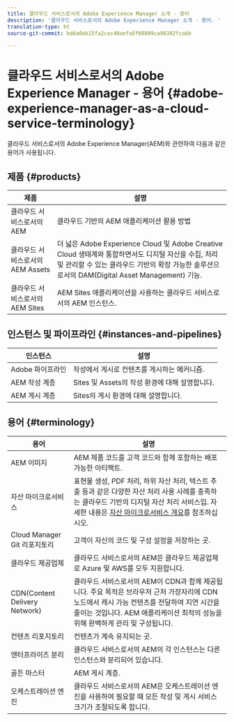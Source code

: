 ```yaml
---
title: 클라우드 서비스로서의 Adobe Experience Manager 소개 - 용어
description: '클라우드 서비스로서의 Adobe Experience Manager 소개 - 용어. '
translation-type: ht
source-git-commit: bdda0ab15fa2cac40aefa5f60809ca96302fcabb

---
```



# 클라우드 서비스로서의 Adobe Experience Manager - 용어 {#adobe-experience-manager-as-a-cloud-service-terminology}

클라우드 서비스로서의 Adobe Experience Manager(AEM)와 관련하여 다음과 같은 용어가 사용됩니다.

## 제품 {#products}

| 제품 | 설명 |
|---|---|
| 클라우드 서비스로서의 AEM | 클라우드 기반의 AEM 애플리케이션 활용 방법 |
| 클라우드 서비스로서의 AEM Assets | 더 넓은 Adobe Experience Cloud 및 Adobe Creative Cloud 생태계와 통합하면서도 디지털 자산을 수집, 처리 및 관리할 수 있는 클라우드 기반의 확장 가능한 솔루션으로서의 DAM(Digital Asset Management) 기능. |
| 클라우드 서비스로서의 AEM Sites  | AEM Sites 애플리케이션을 사용하는 클라우드 서비스로서의 AEM 인스턴스. |

## 인스턴스 및 파이프라인 {#instances-and-pipelines}

| 인스턴스 | 설명 |
|---|---|
| Adobe 파이프라인 | 작성에서 게시로 컨텐츠를 게시하는 메커니즘. |
| AEM 작성 계층 | Sites 및 Assets의 작성 환경에 대해 설명합니다. |
| AEM 게시 계층 | Sites의 게시 환경에 대해 설명합니다. |


<!-- This section of the table must be alphabetic -->

## 용어 {#terminology}

| 용어 | 설명 |
|---|---|
| AEM 이미지 | AEM 제품 코드를 고객 코드와 함께 포함하는 배포 가능한 아티팩트. |
| 자산 마이크로서비스 | 표현물 생성, PDF 처리, 하위 자산 처리, 텍스트 추출 등과 같은 다양한 자산 처리 사용 사례를 충족하는 클라우드 기반의 디지털 자산 처리 서비스입. 자세한 내용은 [자산 마이크로서비스 개요](/help/assets/asset-microservices-overview.md)를 참조하십시오. |
| Cloud Manager Git 리포지토리 | 고객이 자신의 코드 및 구성 설정을 저장하는 곳. |
| 클라우드 제공업체 | 클라우드 서비스로서의 AEM은 클라우드 제공업체로 Azure 및 AWS를 모두 지원합니다. |
| CDN(Content Delivery Network) | 클라우드 서비스로서의 AEM이 CDN과 함께 제공됩니다. 주요 목적은 브라우저 근처 가장자리에 CDN 노드에서 캐시 가능 컨텐츠를 전달하여 지연 시간을 줄이는 것입니다. AEM 애플리케이션 최적의 성능을 위해 완벽하게 관리 및 구성됩니다. |
| 컨텐츠 리포지토리 | 컨텐츠가 계속 유지되는 곳. |
| 엔터프라이즈 분리 | 클라우드 서비스로서의 AEM의 각 인스턴스는 다른 인스턴스와 분리되어 있습니다. |
| 골든 마스터 | AEM 게시 계층. |
| 오케스트레이션 엔진 | 클라우드 서비스로서의 AEM은 오케스트레이션 엔진을 사용하여 필요할 때 모든 작성 및 게시 서비스 크기가 조절되도록 합니다. |
